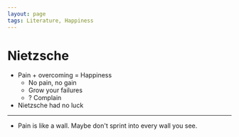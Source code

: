 ```yaml
---
layout: page
tags: Literature, Happiness
---
```


# Nietzsche

- Pain + overcoming = Happiness
	- No pain, no gain
	- Grow your failures
	- ? Complain
- Nietzsche had no luck

---

- Pain is like a wall. Maybe don't sprint into every wall you see.
